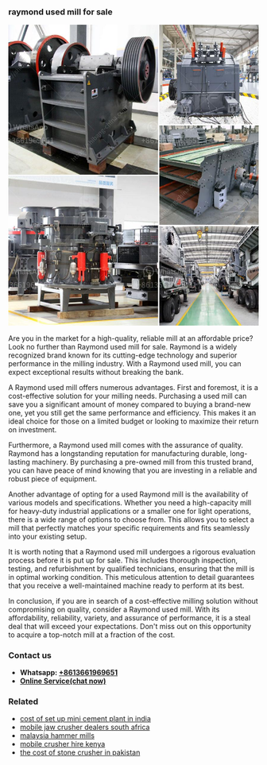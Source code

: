 <h3>raymond used mill for sale</h3><img src='1708587264.jpg' alt=''><p>Are you in the market for a high-quality, reliable mill at an affordable price? Look no further than Raymond used mill for sale. Raymond is a widely recognized brand known for its cutting-edge technology and superior performance in the milling industry. With a Raymond used mill, you can expect exceptional results without breaking the bank.</p><p>A Raymond used mill offers numerous advantages. First and foremost, it is a cost-effective solution for your milling needs. Purchasing a used mill can save you a significant amount of money compared to buying a brand-new one, yet you still get the same performance and efficiency. This makes it an ideal choice for those on a limited budget or looking to maximize their return on investment.</p><p>Furthermore, a Raymond used mill comes with the assurance of quality. Raymond has a longstanding reputation for manufacturing durable, long-lasting machinery. By purchasing a pre-owned mill from this trusted brand, you can have peace of mind knowing that you are investing in a reliable and robust piece of equipment.</p><p>Another advantage of opting for a used Raymond mill is the availability of various models and specifications. Whether you need a high-capacity mill for heavy-duty industrial applications or a smaller one for light operations, there is a wide range of options to choose from. This allows you to select a mill that perfectly matches your specific requirements and fits seamlessly into your existing setup.</p><p>It is worth noting that a Raymond used mill undergoes a rigorous evaluation process before it is put up for sale. This includes thorough inspection, testing, and refurbishment by qualified technicians, ensuring that the mill is in optimal working condition. This meticulous attention to detail guarantees that you receive a well-maintained machine ready to perform at its best.</p><p>In conclusion, if you are in search of a cost-effective milling solution without compromising on quality, consider a Raymond used mill. With its affordability, reliability, variety, and assurance of performance, it is a steal deal that will exceed your expectations. Don't miss out on this opportunity to acquire a top-notch mill at a fraction of the cost.</p><h3>Contact us</h3><ul><li><strong>Whatsapp:&nbsp;<a href="https://wa.me/8613661969651">+8613661969651</a></strong></li><li><a href="https://swt.shibang-china.com/?git&amp;zhl&amp;raymond used mill for sale"><strong>Online Service(chat now)</strong></a></li></ul><h3>Related</h3><ul><li><a href='cost of set up mini cement plant in india.md'>cost of set up mini cement plant in india</a></li><li><a href='mobile jaw crusher dealers south africa.md'>mobile jaw crusher dealers south africa</a></li><li><a href='malaysia hammer mills.md'>malaysia hammer mills</a></li><li><a href='mobile crusher hire kenya.md'>mobile crusher hire kenya</a></li><li><a href='the cost of stone crusher in pakistan.md'>the cost of stone crusher in pakistan</a></li></ul>